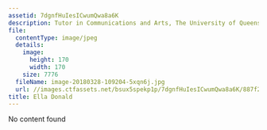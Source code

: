 ```yaml
---
assetid: 7dgnfHuIesICwumQwa8a6K
description: Tutor in Communications and Arts, The University of Queensland
file:
  contentType: image/jpeg
  details:
    image:
      height: 170
      width: 170
    size: 7776
  fileName: image-20180328-109204-5xqn6j.jpg
  url: //images.ctfassets.net/bsux5spekp1p/7dgnfHuIesICwumQwa8a6K/887f22b4b7b45f0db475e48aa6c31b2a/image-20180328-109204-5xqn6j.jpg
title: Ella Donald
---
```

No content found